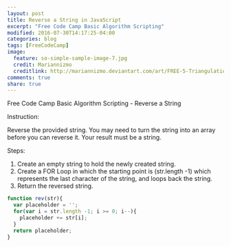 ```yaml
---
layout: post
title: Reverse a String in JavaScript
excerpt: "Free Code Camp Basic Algorithm Scripting"
modified: 2016-07-30T14:17:25-04:00
categories: blog
tags: [FreeCodeCamp]
image:
  feature: so-simple-sample-image-7.jpg
  credit: Mariannizmo
  creditlink: http://mariannizmo.deviantart.com/art/FREE-5-Triangulation-Mosaic-backgrounds-406553032
comments: true
share: true
---
```


Free Code Camp Basic Algorithm Scripting - Reverse a String

Instruction:

Reverse the provided string.
You may need to turn the string into an array before you can reverse it.
Your result must be a string.

Steps:

1. Create an empty string to hold the newly created string.
2. Create a FOR Loop in which the starting point is (str.length -1) which represents the last character of the string, and loops back the string. 
3. Return the reversed string.


```Javascript
function rev(str){
  var placeholder = '';
  for(var i = str.length -1; i >= 0; i--){
    placeholder += str[i];
  }
  return placeholder;
}
```